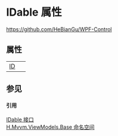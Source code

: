 # IDable 属性
https://github.com/HeBianGu/WPF-Control



## 属性
<table>
<tr>
<td><a href="f54a67de-9171-087c-95b8-57c7c1170d58">ID</a></td>
<td> </td></tr>
</table>

## 参见


#### 引用
<a href="d694bff3-860c-f503-860a-370bc99903f5">IDable 接口</a>  
<a href="1a39445a-2086-c1ca-7c41-28cbba243517">H.Mvvm.ViewModels.Base 命名空间</a>  
